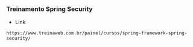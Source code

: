 ### Treinamento Spring Security

* Link
```
https://www.treinaweb.com.br/painel/cursos/spring-framework-spring-security/
```